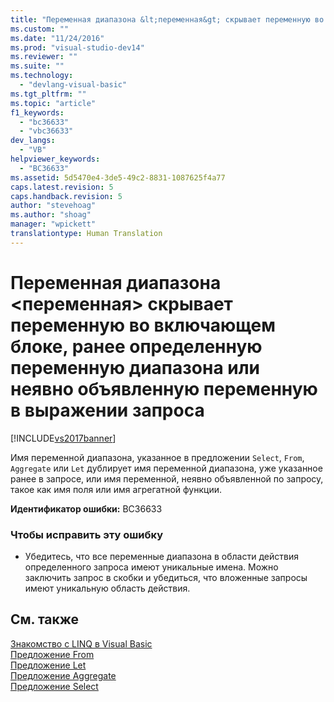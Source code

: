 ```yaml
---
title: "Переменная диапазона &lt;переменная&gt; скрывает переменную во включающем блоке, ранее определенную переменную диапазона или неявно объявленную переменную в выражении запроса | Microsoft Docs"
ms.custom: ""
ms.date: "11/24/2016"
ms.prod: "visual-studio-dev14"
ms.reviewer: ""
ms.suite: ""
ms.technology: 
  - "devlang-visual-basic"
ms.tgt_pltfrm: ""
ms.topic: "article"
f1_keywords: 
  - "bc36633"
  - "vbc36633"
dev_langs: 
  - "VB"
helpviewer_keywords: 
  - "BC36633"
ms.assetid: 5d5470e4-3de5-49c2-8831-1087625f4a77
caps.latest.revision: 5
caps.handback.revision: 5
author: "stevehoag"
ms.author: "shoag"
manager: "wpickett"
translationtype: Human Translation
---
```

# Переменная диапазона &lt;переменная&gt; скрывает переменную во включающем блоке, ранее определенную переменную диапазона или неявно объявленную переменную в выражении запроса
[!INCLUDE[vs2017banner](../../../csharp/includes/vs2017banner.md)]

Имя переменной диапазона, указанное в предложении `Select`, `From`, `Aggregate` или `Let` дублирует имя переменной диапазона, уже указанное ранее в запросе, или имя переменной, неявно объявленной по запросу, такое как имя поля или имя агрегатной функции.  
  
 **Идентификатор ошибки:** BC36633  
  
### Чтобы исправить эту ошибку  
  
-   Убедитесь, что все переменные диапазона в области действия определенного запроса имеют уникальные имена.  Можно заключить запрос в скобки и убедиться, что вложенные запросы имеют уникальную область действия.  
  
## См. также  
 [Знакомство с LINQ в Visual Basic](../../../visual-basic/programming-guide/language-features/linq/introduction-to-linq.md)   
 [Предложение From](../../../visual-basic/language-reference/queries/from-clause.md)   
 [Предложение Let](../../../visual-basic/language-reference/queries/let-clause.md)   
 [Предложение Aggregate](../../../visual-basic/language-reference/queries/aggregate-clause.md)   
 [Предложение Select](../../../visual-basic/language-reference/queries/select-clause.md)